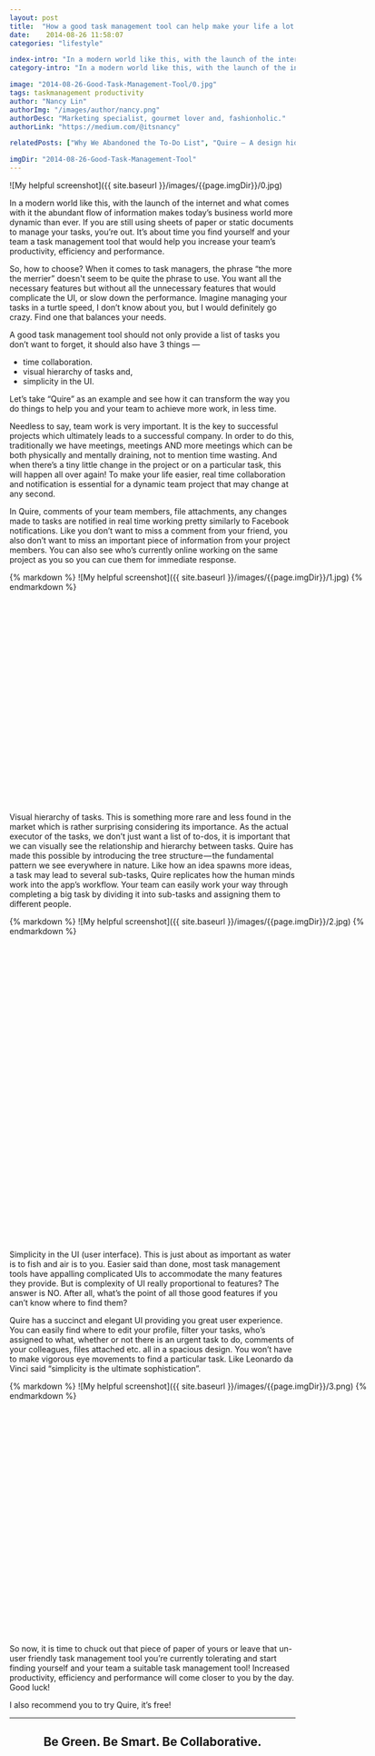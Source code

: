 ```yaml
---
layout: post
title:  "How a good task management tool can help make your life a lot easier!"
date:    2014-08-26 11:58:07
categories: "lifestyle"

index-intro: "In a modern world like this, with the launch of the internet and what comes with it the abundant flow of information makes today’s business world more dynamic than ever. If you are still using sheets of paper or static documents to manage your tasks, you’re out. It’s about time you find yourself and your team a task management tool that would help you increase your team’s productivity, efficiency and performance."
category-intro: "In a modern world like this, with the launch of the internet and what comes with it the abundant flow of information makes today’s business world more dynamic than ever..."

image: "2014-08-26-Good-Task-Management-Tool/0.jpg"
tags: taskmanagement productivity
author: "Nancy Lin"
authorImg: "/images/author/nancy.png"
authorDesc: "Marketing specialist, gourmet lover and, fashionholic."
authorLink: "https://medium.com/@itsnancy"

relatedPosts: ["Why We Abandoned the To-Do List", "Quire — A design hiding complexity in simplicity"]

imgDir: "2014-08-26-Good-Task-Management-Tool"
---
```


![My helpful screenshot]({{ site.baseurl }}/images/{{page.imgDir}}/0.jpg)

In a modern world like this, with the launch of the internet and what comes with it the abundant flow of information makes today’s business world more dynamic than ever. If you are still using sheets of paper or static documents to manage your tasks, you’re out. It’s about time you find yourself and your team a task management tool that would help you increase your team’s productivity, efficiency and performance.

So, how to choose? When it comes to task managers, the phrase “the more the merrier” doesn't seem to be quite the phrase to use. You want all the necessary features but without all the unnecessary features that would complicate the UI, or slow down the performance. Imagine managing your tasks in a turtle speed, I don’t know about you, but I would definitely go crazy. Find one that balances your needs.

A good task management tool should not only provide a list of tasks you don’t want to forget, it should also have 3 things —

* time collaboration.
* visual hierarchy of tasks and,
* simplicity in the UI.

Let’s take “Quire” as an example and see how it can transform the way you do things to help you and your team to achieve more work, in less time.

Needless to say, team work is very important. It is the key to successful projects which ultimately leads to a successful company. In order to do this, traditionally we have meetings, meetings AND more meetings which can be both physically and mentally draining, not to mention time wasting. And when there’s a tiny little change in the project or on a particular task, this will happen all over again! To make your life easier, real time collaboration and notification is essential for a dynamic team project that may change at any second.

In Quire, comments of your team members, file attachments, any changes made to tasks are notified in real time working pretty similarly to Facebook notifications. Like you don’t want to miss a comment from your friend, you also don’t want to miss an important piece of information from your project members. You can also see who’s currently online working on the same project as you so you can cue them for immediate response.

<div style="width: 700px; height: 408px; margin: 0 auto;">
{% markdown %}
![My helpful screenshot]({{ site.baseurl }}/images/{{page.imgDir}}/1.jpg)
{% endmarkdown %}
</div>

Visual hierarchy of tasks. This is something more rare and less found in the market which is rather surprising considering its importance. As the actual executor of the tasks, we don’t just want a list of to-dos, it is important that we can visually see the relationship and hierarchy between tasks. Quire has made this possible by introducing the tree structure — the fundamental pattern we see everywhere in nature. Like how an idea spawns more ideas, a task may lead to several sub-tasks, Quire replicates how the human minds work into the app’s workflow. Your team can easily work your way through completing a big task by dividing it into sub-tasks and assigning them to different people.

<div style="width: 700px; height: 572px; margin: 0 auto;">
{% markdown %}
![My helpful screenshot]({{ site.baseurl }}/images/{{page.imgDir}}/2.jpg)
{% endmarkdown %}
</div>

Simplicity in the UI (user interface). This is just about as important as water is to fish and air is to you. Easier said than done, most task management tools have appalling complicated UIs to accommodate the many features they provide. But is complexity of UI really proportional to features? The answer is NO. After all, what’s the point of all those good features if you can’t know where to find them?

Quire has a succinct and elegant UI providing you great user experience. You can easily find where to edit your profile, filter your tasks, who’s assigned to what, whether or not there is an urgent task to do, comments of your colleagues, files attached etc. all in a spacious design. You won’t have to make vigorous eye movements to find a particular task. Like Leonardo da Vinci said “simplicity is the ultimate sophistication”.

<div style="width: 700px; height: 448px; margin: 0 auto;">
{% markdown %}
![My helpful screenshot]({{ site.baseurl }}/images/{{page.imgDir}}/3.png)
{% endmarkdown %}
</div>

So now, it is time to chuck out that piece of paper of yours or leave that un-user friendly task management tool you’re currently tolerating and start finding yourself and your team a suitable task management tool! Increased productivity, efficiency and performance will come closer to you by the day. Good luck!

I also recommend you to try Quire, it’s free!

---

## <div style="text-align:center;">Be Green. Be Smart. Be Collaborative.<div>

[jekyll]:      http://jekyllrb.com
[jekyll-gh]:   https://github.com/jekyll/jekyll
[jekyll-help]: https://github.com/jekyll/jekyll-help
